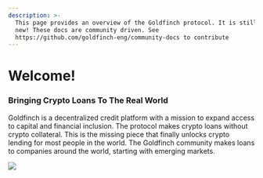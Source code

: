 ```yaml
---
description: >-
  This page provides an overview of the Goldfinch protocol. It is still very 
  new! These docs are community driven. See 
  https://github.com/goldfinch-eng/community-docs to contribute
---
```


# Welcome!

### Bringing Crypto Loans To The Real World

Goldfinch is a decentralized credit platform with a mission to expand access to capital and financial inclusion. The protocol makes crypto loans without crypto collateral. This is the missing piece that finally unlocks crypto lending for most people in the world. The Goldfinch community makes loans to companies around the world, starting with emerging markets.

![](https://goldfinch.finance/images/city.png)

